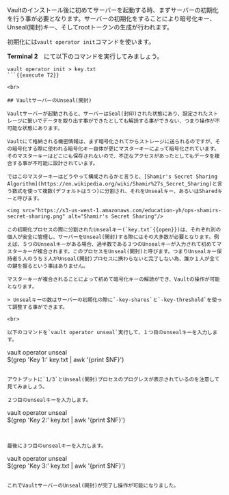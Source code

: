 Vaultのインストール後に初めてサーバーを起動する時、まずサーバーの初期化を行う事が必要となります。サーバーの初期化をすることにより暗号化キー、Unseal(開封)キー、そしてrootトークンの生成が行われます。

初期化には`vault operator init`コマンドを使います。
<br>

**Terminal 2**　にて以下のコマンドを実行してみましょう。

```
vault operator init > key.txt
```{{execute T2}}

<br>

## VaultサーバーのUnseal(開封)

Vaultサーバーが起動されると、サーバーはSeal(封印)された状態にあり、設定されたストレージに繋いでデータを取り出す事ができたとしても解読する事ができない、つまり操作が不可能な状態にあります。

Vaultにて格納される機密情報は、まず暗号化されてからストレージに送られるのですが、その暗号化する際に使われる暗号化キー自体が更にマスターキーによって暗号化されています。そのマスターキーはどこにも保存されないので、不正なアクセスがあったとしてもデータを複合する事が不可能に設計されています。

ではこのマスターキーはどうやって構成されるかと言うと、[Shamir's Secret Sharing Algorithm](https://en.wikipedia.org/wiki/Shamir%27s_Secret_Sharing)と言う数式を使って複数(デフォルトは５つ)に分割され、それをUnsealキー、あるいはSharedキーと呼びます。

<img src="https://s3-us-west-1.amazonaws.com/education-yh/ops-shamirs-secret-sharing.png" alt="Shamir's Secret Sharing"/>

この初期化プロセスの際に分割されたUnsealキー(`key.txt`{{open}})は、それぞれ別の個人が安全に管理し、サーバーをUnseal(開封)する際にはその大多数が必要となります。例えば、５つのUnsealキーがある場合、過半数である３つのUnsealキーが入力されて初めてマスターキーが複合されます。このプロセスをUnseal(開封)と呼びます。つまりUnsealキー保持者５人のうち３人がUnseal(開封)プロセスに携わらないと完了しない為、誰か１人が全ての鍵を握るという事はありません。

マスターキーが複合されることによって初めて暗号化キーの解読ができ、Vaultの操作が可能となります。

> Unsealキーの数はサーバーの初期化の際に`-key-shares`と`-key-threshold`を使って調整する事ができます。

<br>

以下のコマンドを`vault operator unseal`実行して、１つ目のunsealキーを入力します。

```
vault operator unseal \
    $(grep 'Key 1:' key.txt | awk '{print $NF}')
```{{execute T2}}

アウトプットに`1/3`とUnseal(開封)プロセスのプログレスが表示されているのを注意して見てみましょう。

２つ目のunsealキーを入力します。

```
vault operator unseal \
    $(grep 'Key 2:' key.txt | awk '{print $NF}')
```{{execute T2}}


最後に３つ目のunsealキーを入力します。

```
vault operator unseal \
    $(grep 'Key 3:' key.txt | awk '{print $NF}')
```{{execute T2}}

これでVaultサーバーのUnseal(開封)が完了し操作が可能になりました。
